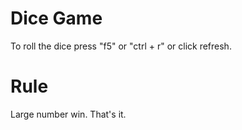 # Dice Game
To roll the dice press "f5" or "ctrl + r" or click refresh.
# Rule
Large number win. That's it.
